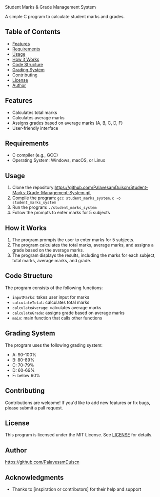 
Student Marks & Grade Management System

A simple C program to calculate student marks and grades.

## Table of Contents
* [Features](#features)
* [Requirements](#requirements)
* [Usage](#usage)
* [How it Works](#how-it-works)
* [Code Structure](#code-structure)
* [Grading System](#grading-system)
* [Contributing](#contributing)
* [License](#license)
* [Author](#author)

## Features
* Calculates total marks
* Calculates average marks
* Assigns grades based on average marks (A, B, C, D, F)
* User-friendly interface

## Requirements
* C compiler (e.g., GCC)
* Operating System: Windows, macOS, or Linux

## Usage
1. Clone the repository:https://github.com/PalavesamDuiscn/Student-Marks-Grade-Management-System.git
2. Compile the program: `gcc student_marks_system.c -o student_marks_system`
3. Run the program: `./student_marks_system`
4. Follow the prompts to enter marks for 5 subjects

## How it Works
1. The program prompts the user to enter marks for 5 subjects.
2. The program calculates the total marks, average marks, and assigns a grade based on the average marks.
3. The program displays the results, including the marks for each subject, total marks, average marks, and grade.

## Code Structure
The program consists of the following functions:

* `inputMarks`: takes user input for marks
* `calculateTotal`: calculates total marks
* `calculateAverage`: calculates average marks
* `calculateGrade`: assigns grade based on average marks
* `main`: main function that calls other functions

## Grading System
The program uses the following grading system:

* A: 90-100%
* B: 80-89%
* C: 70-79%
* D: 60-69%
* F: below 60%

## Contributing
Contributions are welcome! If you'd like to add new features or fix bugs, please submit a pull request.

## License
This program is licensed under the MIT License. See [LICENSE](LICENSE) for details.

## Author
https://github.com/PalavesamDuiscn

## Acknowledgments
* Thanks to [inspiration or contributors] for their help and support

